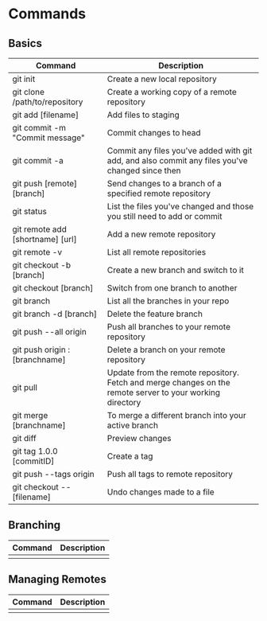 # Commands

## Basics

| Command | Description |
| ------- | ----------- |
| git init | Create a new local repository |
| git clone /path/to/repository | Create a working copy of a remote repository |
| git add [filename] | Add files to staging |
| git commit -m "Commit message" | Commit changes to head |
| git commit -a | Commit any files you've added with git add, and also commit any files you've changed since then |
| git push [remote] [branch] | Send changes to a branch of a specified remote repository |
| git status | List the files you've changed and those you still need to add or commit |
| git remote add [shortname] [url] | Add a new remote repository |
| git remote -v | List all remote repositories |
| git checkout -b [branch] | Create a new branch and switch to it |
| git checkout [branch] | Switch from one branch to another |
| git branch | List all the branches in your repo |
| git branch -d [branch] | Delete the feature branch |
| git push --all origin | Push all branches to your remote repository |
| git push origin :[branchname] | Delete a branch on your remote repository |
| git pull | Update from the remote repository. Fetch and merge changes on the remote server to your working directory |
| git merge [branchname] | To merge a different branch into your active branch |
| git diff | Preview changes |
| git tag 1.0.0 [commitID] | Create a tag |
| git push --tags origin | Push all tags to remote repository |
| git checkout -- [filename] | Undo changes made to a file |


## Branching

| Command | Description |
| ------- | ----------- |
|  | |

## Managing Remotes

| Command | Description |
| ------- | ----------- |
|  |  |

